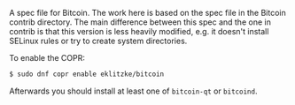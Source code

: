 A spec file for Bitcoin. The work here is based on the spec file in the Bitcoin
contrib directory. The main difference between this spec and the one in contrib
is that this version is less heavily modified, e.g. it doesn't install SELinux
rules or try to create system directories.

To enable the COPR:

```bash
$ sudo dnf copr enable eklitzke/bitcoin
```

Afterwards you should install at least one of `bitcoin-qt` or `bitcoind`.
